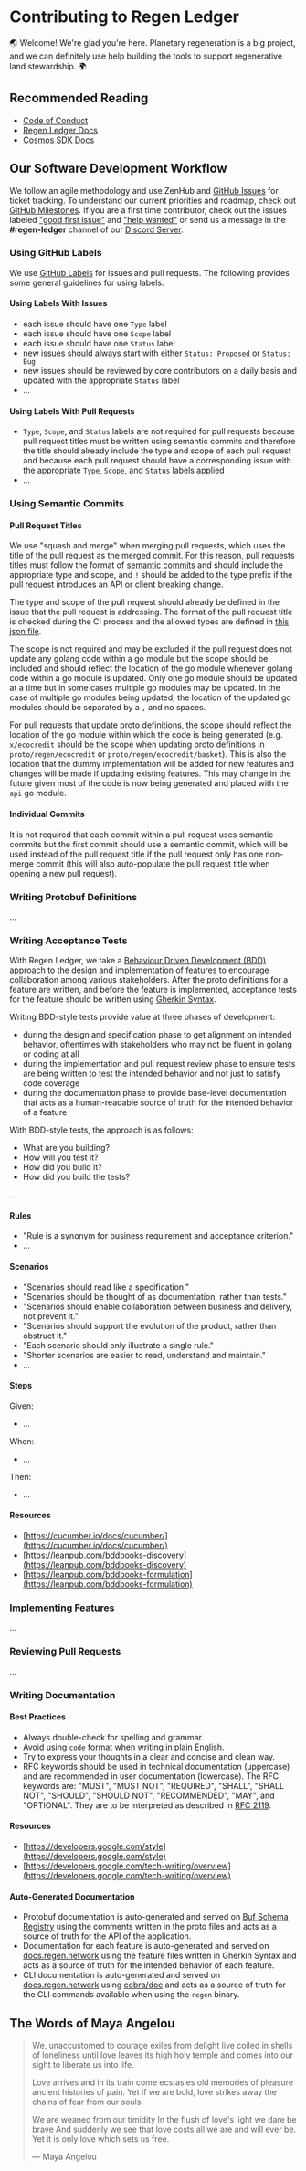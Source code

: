 # Contributing to Regen Ledger

:earth_asia: Welcome! We're glad you're here. Planetary regeneration is a big project, and we can definitely use help building the tools to support regenerative land stewardship. :earth_africa:

## Recommended Reading

- [Code of Conduct](CODE_OF_CONDUCT.md)
- [Regen Ledger Docs](https://docs.regen.network)
- [Cosmos SDK Docs](https://docs.cosmos.network/)

## Our Software Development Workflow

We follow an agile methodology and use ZenHub and [GitHub Issues](https://github.com/regen-network/regen-ledger/issues) for ticket tracking. To understand our current priorities and roadmap, check out [GitHub Milestones](https://github.com/regen-network/regen-ledger/milestones). If you are a first time contributor, check out the issues labeled ["good first issue"](https://github.com/regen-network/regen-ledger/issues?q=is%3Aopen+is%3Aissue+label%3A%22good+first+issue%22+) and ["help wanted"](https://github.com/regen-network/regen-ledger/issues?q=is%3Aopen+is%3Aissue+label%3A%22help+wanted%22) or send us a message in the **#regen-ledger** channel of our [Discord Server](https://discord.gg/regen-network).

### Using GitHub Labels

We use [GitHub Labels](https://github.com/regen-network/regen-ledger/labels) for issues and pull requests. The following provides some general guidelines for using labels.

#### Using Labels With Issues

- each issue should have one `Type` label
- each issue should have one `Scope` label
- each issue should have one `Status` label
- new issues should always start with either `Status: Proposed` or `Status: Bug`
- new issues should be reviewed by core contributors on a daily basis and updated with the appropriate `Status` label
- ...

#### Using Labels With Pull Requests

- `Type`, `Scope`, and `Status` labels are not required for pull requests because pull request titles must be written using semantic commits and therefore the title should already include the type and scope of each pull request and because each pull request should have a corresponding issue with the appropriate `Type`, `Scope`, and `Status` labels applied
- ...

### Using Semantic Commits

#### Pull Request Titles

We use "squash and merge" when merging pull requests, which uses the title of the pull request as the merged commit. For this reason, pull requests titles must follow the format of [semantic commits](https://www.conventionalcommits.org/en/v1.0.0/) and should include the appropriate type and scope, and `!` should be added to the type prefix if the pull request introduces an API or client breaking change.

The type and scope of the pull request should already be defined in the issue that the pull request is addressing. The format of the pull request title is checked during the CI process and the allowed types are defined in [this json file](https://github.com/commitizen/conventional-commit-types/blob/v3.0.0/index.json).

The scope is not required and may be excluded if the pull request does not update any golang code within a go module but the scope should be included and should reflect the location of the go module whenever golang code within a go module is updated. Only one go module should be updated at a time but in some cases multiple go modules may be updated. In the case of multiple go modules being updated, the location of the updated go modules should be separated by a `,` and no spaces.

For pull requests that update proto definitions, the scope should reflect the location of the go module within which the code is being generated (e.g. `x/ecocredit` should be the scope when updating proto definitions in `proto/regen/ecocredit` or `proto/regen/ecocredit/basket`). This is also the location that the dummy implementation will be added for new features and changes will be made if updating existing features. This may change in the future given most of the code is now being generated and placed with the `api` go module.

#### Individual Commits

It is not required that each commit within a pull request uses semantic commits but the first commit should use a semantic commit, which will be used instead of the pull request title if the pull request only has one non-merge commit (this will also auto-populate the pull request title when opening a new pull request).

### Writing Protobuf Definitions

...

### Writing Acceptance Tests

With Regen Ledger, we take a [Behaviour Driven Development (BDD)](https://en.wikipedia.org/wiki/Behavior-driven_development) approach to the design and implementation of features to encourage collaboration among various stakeholders. After the proto definitions for a feature are written, and before the feature is implemented, acceptance tests for the feature should be written using [Gherkin Syntax](https://cucumber.io/docs/gherkin/).

Writing BDD-style tests provide value at three phases of development:

- during the design and specification phase to get alignment on intended behavior, oftentimes with stakeholders who may not be fluent in golang or coding at all
- during the implementation and pull request review phase to ensure tests are being written to test the intended behavior and not just to satisfy code coverage 
- during the documentation phase to provide base-level documentation that acts as a human-readable source of truth for the intended behavior of a feature

With BDD-style tests, the approach is as follows:

- What are you building?
- How will you test it?
- How did you build it?
- How did you build the tests?

...

#### Rules

- "Rule is a synonym for business requirement and acceptance criterion."
- ...

#### Scenarios

- "Scenarios should read like a specification."
- "Scenarios should be thought of as documentation, rather than tests."
- "Scenarios should enable collaboration between business and delivery, not prevent it."
- "Scenarios should support the evolution of the product, rather than obstruct it."
- "Each scenario should only illustrate a single rule."
- "Shorter scenarios are easier to read, understand and maintain."
- ...

#### Steps

Given:

- ...

When:

- ...

Then:

- ...

#### Resources

- [https://cucumber.io/docs/cucumber/](https://cucumber.io/docs/cucumber/)
- [https://leanpub.com/bddbooks-discovery](https://leanpub.com/bddbooks-discovery)
- [https://leanpub.com/bddbooks-formulation](https://leanpub.com/bddbooks-formulation)

### Implementing Features

...

### Reviewing Pull Requests

...

### Writing Documentation


#### Best Practices

- Always double-check for spelling and grammar.
- Avoid using `code` format when writing in plain English.
- Try to express your thoughts in a clear and concise and clean way.
- RFC keywords should be used in technical documentation (uppercase) and are recommended in user documentation (lowercase). The RFC keywords are: "MUST", "MUST NOT", "REQUIRED", "SHALL", "SHALL NOT", "SHOULD", "SHOULD NOT", "RECOMMENDED", "MAY", and "OPTIONAL". They are to be interpreted as described in [RFC 2119](https://datatracker.ietf.org/doc/html/rfc2119).

#### Resources

- [https://developers.google.com/style](https://developers.google.com/style)
- [https://developers.google.com/tech-writing/overview](https://developers.google.com/tech-writing/overview)

#### Auto-Generated Documentation

- Protobuf documentation is auto-generated and served on [Buf Schema Registry](https://buf.build/regen/regen-ledger/docs) using the comments written in the proto files and acts as a source of truth for the API of the application.
- Documentation for each feature is auto-generated and served on [docs.regen.network](https://docs.regen.network) using the feature files written in Gherkin Syntax and acts as a source of truth for the intended behavior of each feature.
- CLI documentation is auto-generated and served on [docs.regen.network](https://docs.regen.network) using [cobra/doc](https://pkg.go.dev/github.com/spf13/cobra/doc) and acts as a source of truth for the CLI commands available when using the `regen` binary.

## The Words of Maya Angelou

> We, unaccustomed to courage
> exiles from delight
> live coiled in shells of loneliness
> until love leaves its high holy temple
> and comes into our sight
> to liberate us into life.
>
> Love arrives
> and in its train come ecstasies
> old memories of pleasure
> ancient histories of pain.
> Yet if we are bold,
> love strikes away the chains of fear
> from our souls.
>
> We are weaned from our timidity
> In the flush of love's light
> we dare be brave
> And suddenly we see
> that love costs all we are
> and will ever be.
> Yet it is only love
> which sets us free.
>
> ― Maya Angelou
